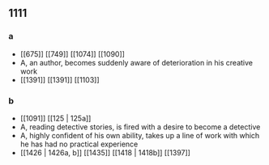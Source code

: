 ## 1111
### a
- [[675]] [[749]] [[1074]] [[1090]] 
- A, an author, becomes suddenly aware of deterioration in his creative work
- [[1391]] [[1391]] [[1103]] 

### b
- [[1091]] [[125 | 125a]] 
- A, reading detective stories, is fired with a desire to become a detective
- A, highly confident of his own ability, takes up a line of work with which he has had no practical experience
- [[1426 | 1426a, b]] [[1435]] [[1418 | 1418b]] [[1397]] 

